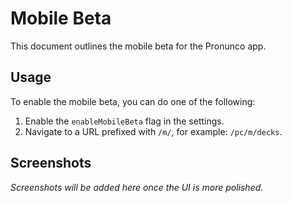 # Mobile Beta

This document outlines the mobile beta for the Pronunco app.

## Usage

To enable the mobile beta, you can do one of the following:

1.  Enable the `enableMobileBeta` flag in the settings.
2.  Navigate to a URL prefixed with `/m/`, for example: `/pc/m/decks`.

## Screenshots

*Screenshots will be added here once the UI is more polished.*
